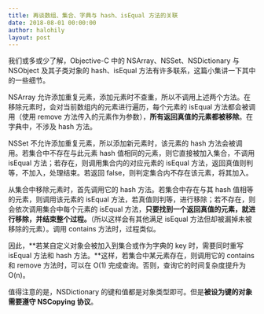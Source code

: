 ```yaml
---
title: 再谈数组、集合、字典与 hash、isEqual 方法的关联
date: 2018-08-01 00:00:00
author: halohily
layout: post
---
```



我们或多或少了解，Objective-C 中的 NSArray、NSSet、NSDictionary 与 NSObject 及其子类对象的 hash、isEqual 方法有许多联系，这篇小集讲一下其中的一些细节。

NSArray 允许添加重复元素，添加元素时不查重，所以不调用上述两个方法。在移除元素时，会对当前数组内的元素进行遍历，每个元素的 isEqual 方法都会被调用（使用 remove 方法传入的元素作为参数），**所有返回真值的元素都被移除**。在字典中，不涉及 hash 方法。

NSSet 不允许添加重复元素，所以添加新元素时，该元素的 hash 方法会被调用。若集合中不存在与此元素 hash 值相同的元素，则它直接被加入集合，不调用 isEqual 方法；若存在，则调用集合内的对应元素的 isEqual 方法，返回真值则判等，不加入，处理结束。若返回 false，则判定集合内不存在该元素，将其加入。

从集合中移除元素时，首先调用它的 hash 方法。若集合中存在与其 hash 值相等的元素，则调用该元素的 isEqual 方法，若真值则判等，进行移除；若不存在，则会依次调用集合中每个元素的 isEqual 方法，**只要找到一个返回真值的元素，就进行移除，并结束整个过程。**（所以这样会有其他满足 isEqual 方法但却被漏掉未被移除的元素）。调用 contains 方法时，过程类似。

因此，**若某自定义对象会被加入到集合或作为字典的 key 时，需要同时重写 isEqual 方法和 hash 方法。**这样，若集合中某元素存在，则调用它的 contains 和 remove 方法时，可以在 O(1) 完成查询。否则，查询它的时间复杂度提升为 O(n)。

值得注意的是，NSDictionary 的键和值都是对象类型即可。但是**被设为键的对象需要遵守 NSCopying 协议**。
